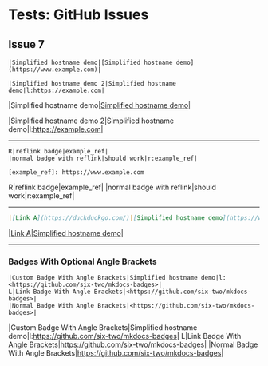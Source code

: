 # Tests: GitHub Issues

## Issue 7

```
|Simplified hostname demo|[Simplified hostname demo](https://www.example.com)|

|Simplified hostname demo 2|Simplified hostname demo|l:https://example.com|
```

<!-- L|Simplified hostname demo|[Simplified hostname demo](https://www.example.com)| -->
|Simplified hostname demo|[Simplified hostname demo](https://www.example.com)|

|Simplified hostname demo 2|Simplified hostname demo|l:https://example.com|

---

```
R|reflink badge|example_ref|
|normal badge with reflink|should work|r:example_ref|

[example_ref]: https://www.example.com
```

R|reflink badge|example_ref|
|normal badge with reflink|should work|r:example_ref|

[example_ref]: https://www.example.com

---

```markdown
|[Link A](https://duckduckgo.com/)|[Simplified hostname demo](https://www.example.com)|
```

|[Link A](https://duckduckgo.com/)|[Simplified hostname demo](https://www.example.com)|

---

### Badges With Optional Angle Brackets

```
|Custom Badge With Angle Brackets|Simplified hostname demo|l:<https://github.com/six-two/mkdocs-badges>|
L|Link Badge With Angle Brackets|<https://github.com/six-two/mkdocs-badges>|
|Normal Badge With Angle Brackets|<https://github.com/six-two/mkdocs-badges>|
```

|Custom Badge With Angle Brackets|Simplified hostname demo|l:<https://github.com/six-two/mkdocs-badges>|
L|Link Badge With Angle Brackets|<https://github.com/six-two/mkdocs-badges>|
|Normal Badge With Angle Brackets|<https://github.com/six-two/mkdocs-badges>|
